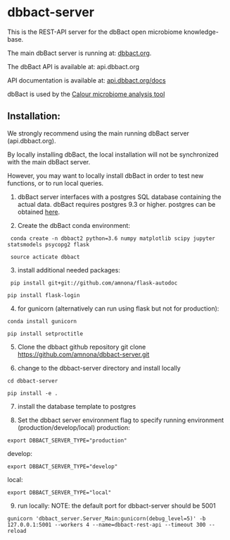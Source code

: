 # dbbact-server

This is the REST-API server for the dbBact open microbiome knowledge-base.

The main dbBact server is running at: [dbbact.org](dbbact.org).

The dbBact API is available at: api.dbbact.org

API documentation is available at: [api.dbbact.org/docs](api.dbbact.org/docs)

dbBact is used by the [Calour microbiome analysis tool](https://github.com/biocore/calour)

## Installation:
<test class="warning">
We strongly recommend using the main running dbBact server (api.dbbact.org).

By locally installing dbBact, the local installation will not be synchronized with the main dbBact server.
</test>

However, you may want to locally install dbBact in order to test new functions, or to run local queries.

1. dbBact server interfaces with a postgres SQL database containing the actual data. dbBact requires postgres 9.3 or higher. postgres can be obtained [here](https://www.postgresql.org/).

2. Create the dbBact conda environment:
```
 conda create -n dbbact2 python=3.6 numpy matplotlib scipy jupyter statsmodels psycopg2 flask

 source acticate dbbact
 ```

3. install additional needed packages:
```
 pip install git+git://github.com/amnona/flask-autodoc

pip install flask-login
```

4. for gunicorn (alternatively can run using flask but not for production):
```
conda install gunicorn

pip install setproctitle
```

5. Clone the dbbact github repository
  git clone https://github.com/amnona/dbbact-server.git

6. change to the dbbact-server directory and install locally
```
cd dbbact-server

pip install -e .
```

7. install the database template to postgres

8. Set the dbbact server environment flag to specify running environment (production/develop/local)
production:
```
export DBBACT_SERVER_TYPE="production"
```
develop:
```
export DBBACT_SERVER_TYPE="develop"
```
local:
```
export DBBACT_SERVER_TYPE="local"
```
9. run locally:
NOTE: the default port for dbbact-server should be 5001
```
gunicorn 'dbbact_server.Server_Main:gunicorn(debug_level=5)' -b 127.0.0.1:5001 --workers 4 --name=dbbact-rest-api --timeout 300 --reload
```
